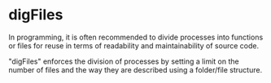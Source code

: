 # digFiles
In programming, it is often recommended to divide processes into functions or files for reuse in terms of readability and maintainability of source code. 

"digFiles" enforces the division of processes by setting a limit on the number of files and the way they are described using a folder/file structure.
